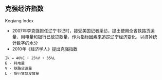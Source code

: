 <!-- 
title: 克强指数
from: wikipedia
create: 2018-09-07
tags: economics
-->

## 克强经济指数
Keqiang Index

- 2007年李克强担任辽宁书记时，接受美国记者采访，提出使用全省铁路货运量、用电量和银行已放贷款量，作为指标因素来追踪辽宁经济变化，以挤掉统计数字的水分
- 2010年《经济学人》提出克强指数
```
Ik = 40%E + 25%V + 35%L
E - 耗电量
V - 铁路货运量
L - 银行贷款发放量
```
